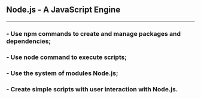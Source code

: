 ## Node.js - A JavaScript Engine

<hr />

### - Use npm commands to create and manage packages and dependencies;

### - Use node command to execute scripts;

### - Use the system of modules Node.js;

### - Create simple scripts with user interaction with Node.js.
